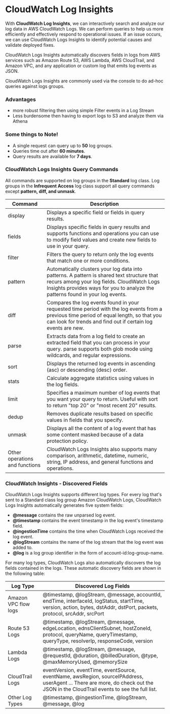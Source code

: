 # CloudWatch Log Insights

With **CloudWatch Log Insights**, we can interactively search and analyze our log data in AWS CloudWatch Logs. We can perform queries to help us more efficiently and effectively respond to operational issues. If an issue occurs, we can use CloudWatch Logs Insights to identify potential causes and validate deployed fixes.

CloudWatch Logs Insights automatically discovers fields in logs from AWS services such as Amazon Route 53, AWS Lambda, AWS CloudTrail, and Amazon VPC, and any application or custom log that emits log events as JSON.

CloudWatch Logs Insights are commonly used via the console to do ad-hoc queries against logs groups.

### Advantages

-   more robust filtering then using simple Filter events in a Log Stream
-   Less burdensome then having to export logs to S3 and analyze them via Athena

### Some things to Note!

-   A single request can query up to **50** log groups.
-   Queries time out after **60 minutes**.
-   Query results are available for **7 days**.

### CloudWatch Logs Insights Query Commands

All commands are supported on log groups in the **Standard** log class. Log groups in the **Infrequent Access** log class support all query commands except **pattern, diff, and unmask**.

| Command | Description |
| --- | --- |
| display | Displays a specific field or fields in query results. |
| fields | Displays specific fields in query results and supports functions and operations you can use to modify field values and create new fields to use in your query. |
| filter | Filters the query to return only the log events that match one or more conditions. |
| pattern | Automatically clusters your log data into patterns. A pattern is shared text structure that recurs among your log fields. CloudWatch Logs Insights provides ways for you to analyze the patterns found in your log events. |
| diff | Compares the log events found in your requested time period with the log events from a previous time period of equal length, so that you can look for trends and find out if certain log events are new. |
| parse | Extracts data from a log field to create an extracted field that you can process in your query. parse supports both glob mode using wildcards, and regular expressions. |
| sort | Displays the returned log events in ascending (asc) or descending (desc) order. |
| stats | Calculate aggregate statistics using values in the log fields. |
| limit | Specifies a maximum number of log events that you want your query to return. Useful with sort to return "top 20" or "most recent 20" results. |
| dedup | Removes duplicate results based on specific values in fields that you specify. |
| unmask | Displays all the content of a log event that has some content masked because of a data protection policy. |
| Other operations and functions | CloudWatch Logs Insights also supports many comparison, arithmetic, datetime, numeric, string, IP address, and general functions and operations. |

### CloudWatch Insights - Discovered Fields

CloudWatch Logs Insights supports different log types. For every log that's sent to a Standard class log group Amazon CloudWatch Logs, CloudWatch Logs Insights automatically generates five system fields:

-   **@message** contains the raw unparsed log event.
-   **@timestamp** contains the event timestamp in the log event's timestamp field.
-   **@ingestionTime** contains the time when CloudWatch Logs received the log event.
-   **@logStream** contains the name of the log stream that the log event was added to.
-   **@log** is a log group identifier in the form of account-id:log-group-name.

For many log types, CloudWatch Logs also automatically discovers the log fields contained in the logs. These automatic discovery fields are shown in the following table:

| Log Type  | Discovered Log Fields |
| ------------- | ------------- |
| Amazon VPC flow logs  | @timestamp, @logStream, @message, accountId, endTime, interfaceId, logStatus, startTime, version, action, bytes, dstAddr, dstPort, packets, protocol, srcAddr, srcPort  |
| Route 53 Logs  | @timestamp, @logStream, @message, edgeLocation, ednsClientSubnet, hostZoneId, protocol, queryName, queryTimestamp, queryType, resolverIp, responseCode, version |
| Lambda Logs  | @timestamp, @logStream, @message, @requestId, @duration, @billedDuration, @type, @maxMemoryUsed, @memorySize  |
| CloudTrail Logs  | eventVersion, eventTime, eventSource, eventName, awsRegion, sourceIPAddress, userAgent ... There are more, do check out the JSON in the CloudTrail events to see the full list. |
| Other Log Types  | @timestamp, @ingestionTime, @logStream, @message, @log  |